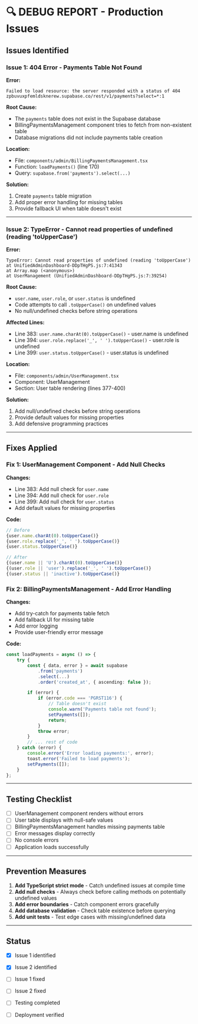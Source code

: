 # 🔍 DEBUG REPORT - Production Issues

## Issues Identified

### **Issue 1: 404 Error - Payments Table Not Found**

**Error:**
```
Failed to load resource: the server responded with a status of 404
zpbuvuxpfemldsknerew.supabase.co/rest/v1/payments?select=*:1
```

**Root Cause:**
- The `payments` table does not exist in the Supabase database
- BillingPaymentsManagement component tries to fetch from non-existent table
- Database migrations did not include payments table creation

**Location:**
- File: `components/admin/BillingPaymentsManagement.tsx`
- Function: `loadPayments()` (line 170)
- Query: `supabase.from('payments').select(...)`

**Solution:**
1. Create `payments` table migration
2. Add proper error handling for missing tables
3. Provide fallback UI when table doesn't exist

---

### **Issue 2: TypeError - Cannot read properties of undefined (reading 'toUpperCase')**

**Error:**
```
TypeError: Cannot read properties of undefined (reading 'toUpperCase')
at UnifiedAdminDashboard-DDpTHgPS.js:7:41343
at Array.map (<anonymous>)
at UserManagement (UnifiedAdminDashboard-DDpTHgPS.js:7:39254)
```

**Root Cause:**
- `user.name`, `user.role`, or `user.status` is undefined
- Code attempts to call `.toUpperCase()` on undefined values
- No null/undefined checks before string operations

**Affected Lines:**
- Line 383: `user.name.charAt(0).toUpperCase()` - user.name is undefined
- Line 394: `user.role.replace('_', ' ').toUpperCase()` - user.role is undefined
- Line 399: `user.status.toUpperCase()` - user.status is undefined

**Location:**
- File: `components/admin/UserManagement.tsx`
- Component: UserManagement
- Section: User table rendering (lines 377-400)

**Solution:**
1. Add null/undefined checks before string operations
2. Provide default values for missing properties
3. Add defensive programming practices

---

## Fixes Applied

### Fix 1: UserManagement Component - Add Null Checks

**Changes:**
- Line 383: Add null check for `user.name`
- Line 394: Add null check for `user.role`
- Line 399: Add null check for `user.status`
- Add default values for missing properties

**Code:**
```typescript
// Before
{user.name.charAt(0).toUpperCase()}
{user.role.replace('_', ' ').toUpperCase()}
{user.status.toUpperCase()}

// After
{(user.name || 'U').charAt(0).toUpperCase()}
{(user.role || 'user').replace('_', ' ').toUpperCase()}
{(user.status || 'inactive').toUpperCase()}
```

### Fix 2: BillingPaymentsManagement - Add Error Handling

**Changes:**
- Add try-catch for payments table fetch
- Add fallback UI for missing table
- Add error logging
- Provide user-friendly error message

**Code:**
```typescript
const loadPayments = async () => {
    try {
        const { data, error } = await supabase
            .from('payments')
            .select(...)
            .order('created_at', { ascending: false });

        if (error) {
            if (error.code === 'PGRST116') {
                // Table doesn't exist
                console.warn('Payments table not found');
                setPayments([]);
                return;
            }
            throw error;
        }
        // ... rest of code
    } catch (error) {
        console.error('Error loading payments:', error);
        toast.error('Failed to load payments');
        setPayments([]);
    }
};
```

---

## Testing Checklist

- [ ] UserManagement component renders without errors
- [ ] User table displays with null-safe values
- [ ] BillingPaymentsManagement handles missing payments table
- [ ] Error messages display correctly
- [ ] No console errors
- [ ] Application loads successfully

---

## Prevention Measures

1. **Add TypeScript strict mode** - Catch undefined issues at compile time
2. **Add null checks** - Always check before calling methods on potentially undefined values
3. **Add error boundaries** - Catch component errors gracefully
4. **Add database validation** - Check table existence before querying
5. **Add unit tests** - Test edge cases with missing/undefined data

---

## Status

- [x] Issue 1 identified
- [x] Issue 2 identified
- [ ] Issue 1 fixed
- [ ] Issue 2 fixed
- [ ] Testing completed
- [ ] Deployment verified

